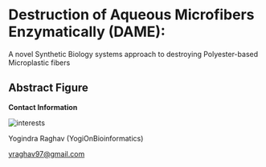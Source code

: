 # Destruction of Aqueous Microfibers Enzymatically (DAME): 

A novel Synthetic Biology systems approach to destroying Polyester-based Microplastic fibers


## Abstract Figure 



**Contact Information** 

![interests](https://avatars1.githubusercontent.com/u/38919947?s=400&u=49ab1365a14fac78a91e425efd583f7a2bcb3e25&v=4)

Yogindra Raghav (YogiOnBioinformatics) 

yraghav97@gmail.com
